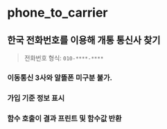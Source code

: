 # phone_to_carrier
## 한국 전화번호를 이용해 개통 통신사 찾기



> 전화번호 형식: ``` 010-****-**** ```

### 이동통신 3사와 알뜰폰 미구분 불가.
### 가입 기준 정보 표시

### 함수 호출이 결과 프린트 및 함수값 반환
